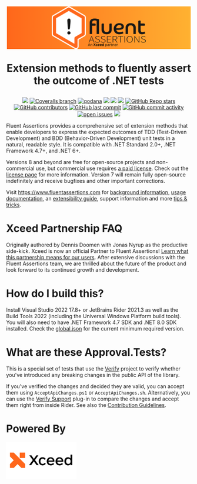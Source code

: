 <h1 align="center">
  <br>
<a href="https://www.fluentassertions.com"><img src="docs/assets/images/FA_Partner_Logo.png" style="width:500px"/></a>

Extension methods to fluently assert the outcome of .NET tests
  <br>
</h1>

<div align="center">

[![](https://img.shields.io/github/actions/workflow/status/fluentassertions/fluentassertions/build.yml?branch=develop)](https://github.com/fluentassertions/fluentassertions/actions?query=branch%3Adevelop)
[![Coveralls branch](https://img.shields.io/coverallsCoverage/github/fluentassertions/fluentassertions?branch=main)](https://coveralls.io/github/fluentassertions/fluentassertions?branch=main)
[![qodana](https://github.com/fluentassertions/fluentassertions/actions/workflows/code_quality.yml/badge.svg)](https://github.com/fluentassertions/fluentassertions/actions/workflows/code_quality.yml)
[![](https://img.shields.io/github/release/FluentAssertions/FluentAssertions.svg?label=latest%20release&color=007edf)](https://github.com/FluentAssertions/FluentAssertions/releases/latest)
[![](https://img.shields.io/nuget/dt/FluentAssertions.svg?label=downloads&color=007edf&logo=nuget)](https://www.nuget.org/packages/FluentAssertions)
[![](https://img.shields.io/librariesio/dependents/nuget/FluentAssertions.svg?label=dependent%20libraries)](https://libraries.io/nuget/FluentAssertions)
[![GitHub Repo stars](https://img.shields.io/github/stars/fluentassertions/fluentassertions)](https://github.com/fluentassertions/fluentassertions/stargazers)
[![GitHub contributors](https://img.shields.io/github/contributors/fluentassertions/fluentassertions)](https://github.com/fluentassertions/fluentassertions/graphs/contributors)
[![GitHub last commit](https://img.shields.io/github/last-commit/fluentassertions/fluentassertions)](https://github.com/fluentassertions/fluentassertions)
[![GitHub commit activity](https://img.shields.io/github/commit-activity/m/fluentassertions/fluentassertions)](https://github.com/fluentassertions/fluentassertions/graphs/commit-activity)
[![open issues](https://img.shields.io/github/issues/fluentassertions/fluentassertions)](https://github.com/fluentassertions/fluentassertions/issues)
![](https://img.shields.io/badge/release%20strategy-githubflow-orange.svg)

</div>

Fluent Assertions provides a comprehensive set of extension methods that enable developers to express the expected outcomes of TDD (Test-Driven Development) and BDD (Behavior-Driven Development) unit tests in a natural, readable style. It is compatible with .NET Standard 2.0+, .NET Framework 4.7+, and .NET 6+.

Versions 8 and beyond are free for open-source projects and non-commercial use, but commercial use requires [a paid license](https://xceed.com/products/unit-testing/fluent-assertions/). 
Check out the [license page](LICENSE.md) for more information. Version 7 
will remain fully open-source indefinitely and receive bugfixes and other important corrections.


Visit https://www.fluentassertions.com for [background information](https://fluentassertions.com/about/), [usage documentation](https://fluentassertions.com/introduction), an [extensibility guide](https://fluentassertions.com/extensibility/), support information and more [tips & tricks](https://fluentassertions.com/tips/).

# Xceed Partnership FAQ
Originally authored by Dennis Doomen with Jonas Nyrup as the productive side-kick. Xceed is now an official Partner to Fluent Assertions! [Learn what this partnership means for our users](https://xceed.com/fluent-assertions-faq/). After extensive discussions with the Fluent Assertions team, we are thrilled about the future of the product and look forward to its continued growth and development.

# How do I build this?
Install Visual Studio 2022 17.8+ or JetBrains Rider 2021.3 as well as the Build Tools 2022 (including the Universal Windows Platform build tools). You will also need to have .NET Framework 4.7 SDK and .NET 8.0 SDK installed. Check the [global.json](global.json) for the current minimum required version.

# What are these Approval.Tests?
This is a special set of tests that use the [Verify](https://github.com/VerifyTests/Verify) project to verify whether you've introduced any breaking changes in the public API of the library.

If you've verified the changes and decided they are valid, you can accept them  using `AcceptApiChanges.ps1` or `AcceptApiChanges.sh`. Alternatively, you can use the [Verify Support](https://plugins.jetbrains.com/plugin/17240-verify-support) plug-in to compare the changes and accept them right from inside Rider. See also the [Contribution Guidelines](CONTRIBUTING.md).

# Powered By
<a href="https://www.xceed.com"><img src="docs/assets/images/xceed_logo_whiteB.png" style="width:192px"/></a>
